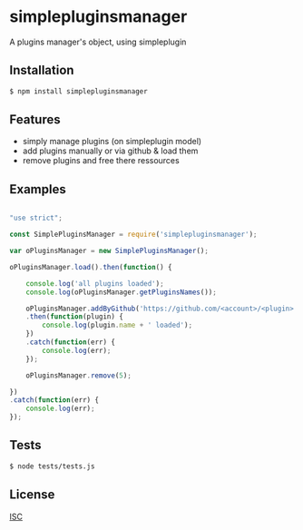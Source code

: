 # simplepluginsmanager
A plugins manager's object, using simpleplugin


## Installation

```bash
$ npm install simplepluginsmanager
```

## Features

  * simply manage plugins (on simpleplugin model)
  * add plugins manually or via github & load them
  * remove plugins and free there ressources

## Examples

```js

"use strict";

const SimplePluginsManager = require('simplepluginsmanager');

var oPluginsManager = new SimplePluginsManager();

oPluginsManager.load().then(function() {

	console.log('all plugins loaded');
	console.log(oPluginsManager.getPluginsNames());

	oPluginsManager.addByGithub('https://github.com/<account>/<plugin>')
	.then(function(plugin) {
		console.log(plugin.name + ' loaded');
	})
	.catch(function(err) {
		console.log(err);
	});

	oPluginsManager.remove(5);

})
.catch(function(err) {
	console.log(err);
});

```

## Tests

```bash
$ node tests/tests.js
```

## License

  [ISC](LICENSE)
